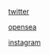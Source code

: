 [twitter](https://twitter.com/basenug)

[opensea](https://opensea.io/basenug)

[instagram](https://instagram.com/_basenug)

<!---
basenug/basenug is a ✨ special ✨ repository because its `README.md` (this file) appears on your GitHub profile.
You can click the Preview link to take a look at your changes.
--->
